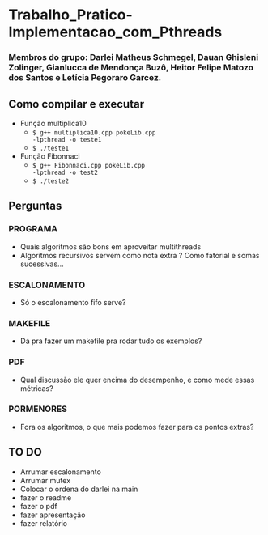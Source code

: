 # Trabalho_Pratico-Implementacao_com_Pthreads
### Membros do grupo: Darlei Matheus Schmegel, Dauan Ghisleni Zolinger, Gianlucca de Mendonça Buzô, Heitor Felipe Matozo dos Santos e Letícia Pegoraro Garcez.

## Como compilar e executar
- Função multiplica10
  - <code class="hljs language-shell">$ g++ multiplica10.cpp pokeLib.cpp -lpthread -o teste1</code>
  - <code class="hljs language-shell">$ ./teste1</code>
- Função Fibonnaci
    - <code class="hljs language-shell">$ g++ Fibonnaci.cpp pokeLib.cpp -lpthread -o test2</code>
  - <code class="hljs language-shell">$ ./teste2</code>


## Perguntas

### PROGRAMA
- Quais algoritmos são bons em aproveitar multithreads
- Algoritmos recursivos servem como nota extra ? Como fatorial e somas sucessivas...
### ESCALONAMENTO    
- Só o escalonamento fifo serve?
### MAKEFILE
- Dá pra fazer um makefile pra rodar tudo os exemplos?
### PDF
- Qual discussão ele quer encima do desempenho, e como mede essas métricas?
### PORMENORES
- Fora os algoritmos, o que mais podemos fazer para os pontos extras?

## TO DO

* Arrumar escalonamento
* Arrumar mutex
* Colocar o ordena do darlei na main
* fazer o readme
* fazer o pdf
* fazer apresentação
* fazer relatório